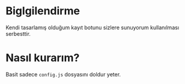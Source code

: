 # Biglgilendirme
Kendi tasarlamış olduğum kayıt botunu sizlere sunuyorum kullanılması serbesttir.

# Nasıl kurarım?
Basit sadece `config.js` dosyasını doldur yeter. 
